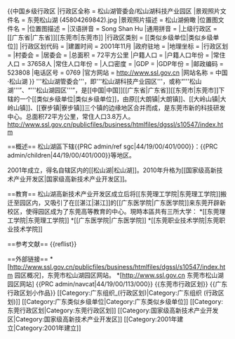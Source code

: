 {{中国乡级行政区<!---乡级行政区专用模板--->
|行政区全称 = 松山湖管委会/松山湖科技产业园区
|景观照片文件名 = 东莞松山湖 (45804269842).jpg
|景观照片描述 = 松山湖俯瞰
|位置图文件名 = 
|位置图描述 = 
|汉语拼音 = Song Shan Hu
|通用拼音 = 
|上级行政区 = [[广东省|广东省]][[东莞市|东莞市]]
|行政区类别 = [[类似乡级单位|类似乡级单位]]
|行政区划代码 = 
|建置时间 = 2001年11月
|政府驻地 = 
|地理坐标 = 
|行政区划 = 
|村委会 = 
|居委会 = 
|总面积 = 72平方公里
|户籍人口 = 
|户籍人口年份 = 
|常住人口 = 37658人
|常住人口年份 = 
|人口密度 = 
|GDP = 
|GDP年份 = 
|邮政编码 = 523808
|电话区号 = 0769
|官方网站 = http://www.ssl.gov.cn
|网站名称 = 中国·松山湖
}}
'''松山湖管委会'''，即'''松山湖科技产业园区'''，或称“'''松山湖'''”、“'''松山湖园区'''”，是[[中国|中国]][[广东省|广东省]][[东莞市|东莞市]]下辖的一个[[类似乡级单位|类似乡级单位]]，由原[[大朗镇|大朗镇]]、[[大岭山镇|大岭山镇]]、[[寮步镇|寮步镇]]三个镇的边缘地区合并而成，是东莞市新的科技研发中心。总面积72平方公里，常住人口3.8万人。<ref>http://www.ssl.gov.cn/publicfiles/business/htmlfiles/dgssl/s10547/index.htm</ref>

==概述==
松山湖區下辖<ref>{{PRC admin/ref sgc|44/19/00/401/000}}</ref>：{{PRC admin/children|44/19/00/401/000}}等地区。

2001年成立，得名自辖区内的[[松山湖|松山湖]]。2010年升格为[[国家级高新技术产业开发区|国家级高新技术产业开发区]]。

==教育==
松山湖高新技术产业开发区成立后将[[东莞理工学院|东莞理工学院]]搬迁至园区内，又吸引了在[[湛江|湛江]]的[[广东医学院|广东医学院]]来东莞开辟新校区，使得园区成为了东莞高等教育的中心。現時本區共有三所大学：
*[[东莞理工学院|东莞理工学院]]
*[[广东医学院|广东医学院]]
*[[东莞职业技术学院|东莞职业技术学院]]

==参考文献==
{{reflist}}

==外部链接==
*[http://www.ssl.gov.cn/publicfiles/business/htmlfiles/dgssl/s10547/index.htm 园区概况]，东莞市松山湖园区网站。
*[http://www.ssl.gov.cn 东莞市松山湖园区网站]
{{PRC admin/navcat|44/19/00/113/000}}
{{东莞市行政区划}}
{{广东行政区划小作品}}
[[Category:广东组织_(行政区划)|Category:广东组织 (行政区划)]]
[[Category:广东类似乡级单位|Category:广东类似乡级单位]]
[[Category:东莞行政区划|Category:东莞行政区划]]
[[Category:国家级高新技术产业开发区|Category:国家级高新技术产业开发区]]
[[Category:2001年建立|Category:2001年建立]]